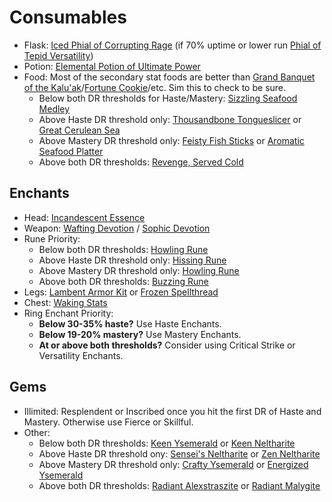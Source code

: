 # Consumables
- Flask: [Iced Phial of Corrupting Rage](<https://www.wowhead.com/item=191329>) (if 70% uptime or lower run [Phial of Tepid Versatility](<https://www.wowhead.com/item=191341>))
- Potion: [Elemental Potion of Ultimate Power](<https://www.wowhead.com/item=191383>)
- Food: Most of the secondary stat foods are better than [Grand Banquet of the Kalu'ak](<https://www.wowhead.com/item=197794>)/[Fortune Cookie](<https://www.wowhead.com/item=62649>)/etc. Sim this to check to be sure.
  - Below both DR thresholds for Haste/Mastery: [Sizzling Seafood Medley](<https://www.wowhead.com/item=197784>)
  - Above Haste DR threshold only: [Thousandbone Tongueslicer](<https://www.wowhead.com/item=197786>) or [Great Cerulean Sea](<https://www.wowhead.com/item=197787>)
  - Above Mastery DR threshold only: [Feisty Fish Sticks](<https://www.wowhead.com/item=197782>) or [Aromatic Seafood Platter](<https://www.wowhead.com/item=197783>)
  - Above both DR thresholds: [Revenge, Served Cold](<https://www.wowhead.com/item=197785>)
## Enchants
- Head: [Incandescent Essence](<https://www.wowhead.com/item=210494>)
- Weapon: [Wafting Devotion](<https://www.wowhead.com/item=200058>) / [Sophic Devotion](<https://www.wowhead.com/item=200054>)
- Rune Priority: 
  - Below both DR thresholds: [Howling Rune](<https://www.wowhead.com/item=194820>)
  - Above Haste DR threshold only: [Hissing Rune](<https://www.wowhead.com/item=204973>)
  - Above Mastery DR threshold only: [Howling Rune](<https://www.wowhead.com/item=194820>)
  - Above both DR thresholds: [Buzzing Rune](<https://www.wowhead.com/item=194823>)
- Legs: [Lambent Armor Kit](<https://www.wowhead.com/item=204702>) or [Frozen Spellthread](<https://www.wowhead.com/item=194013>)
- Chest: [Waking Stats](<https://www.wowhead.com/item=200030>)
- Ring Enchant Priority:
  - **Below 30-35% haste?** Use Haste Enchants.
  - **Below 19-20% mastery?** Use Mastery Enchants.
  - **At or above both thresholds?** Consider using Critical Strike or Versatility Enchants.
## Gems
- Illimited: Resplendent or Inscribed once you hit the first DR of Haste and Mastery. Otherwise use Fierce or Skillful.
- Other:
  - Below both DR thresholds: [Keen Ysemerald](<https://www.wowhead.com/item=192948>) or [Keen Neltharite](<https://www.wowhead.com/item=192961>)
  - Above Haste DR threshold ony: [Sensei's Neltharite](<https://www.wowhead.com/item=192958>) or [Zen Neltharite](<https://www.wowhead.com/item=192964>)
  - Above Mastery DR threshold only: [Crafty Ysemerald](<https://www.wowhead.com/item=192945>) or [Energized Ysemerald](<https://www.wowhead.com/item=192952>)
  - Above both DR thresholds: [Radiant Alexstraszite](<https://www.wowhead.com/item=192925>) or [Radiant Malygite](<https://www.wowhead.com/item=192932>)